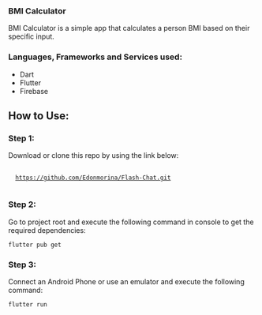 ### BMI Calculator

BMI Calculator is a simple app that calculates a person BMI based on their specific input.


### Languages, Frameworks and Services used:

- Dart
- Flutter
- Firebase


## How to Use: 

### Step 1:

Download or clone this repo by using the link below:

<pre>
 <code>
  <a href="https://github.com/Edonmorina/Flash-Chat.git" >https://github.com/Edonmorina/Flash-Chat.git</a>
 </code>
</pre>

### Step 2:

Go to project root and execute the following command in console to get the required dependencies:

``` flutter pub get ```

### Step 3:

Connect an Android Phone or use an emulator and execute the following command:

``` flutter run ```